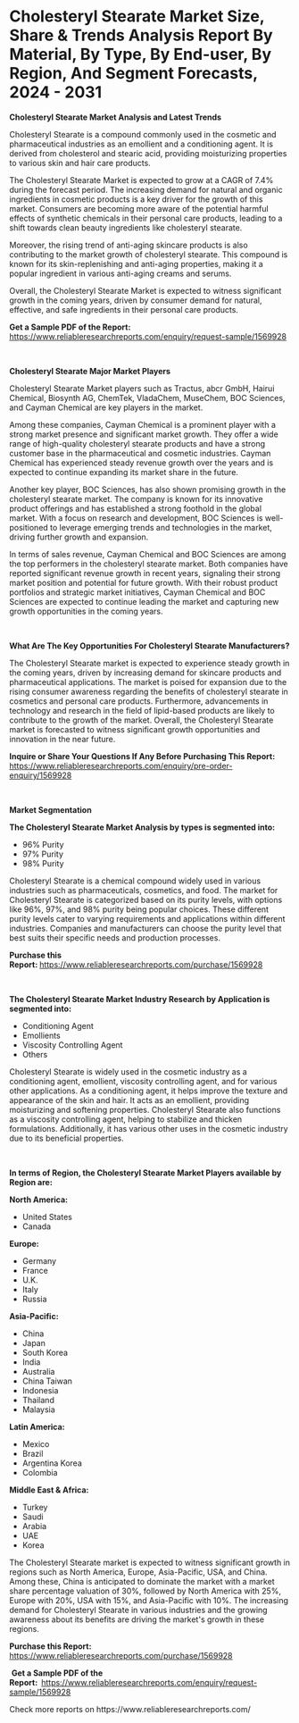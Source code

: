 <p><h1>Cholesteryl Stearate Market Size, Share & Trends Analysis Report By Material, By Type, By End-user, By Region, And Segment Forecasts, 2024 - 2031</h1></p><p><strong>Cholesteryl Stearate Market Analysis and Latest Trends</strong></p>
<p><p>Cholesteryl Stearate is a compound commonly used in the cosmetic and pharmaceutical industries as an emollient and a conditioning agent. It is derived from cholesterol and stearic acid, providing moisturizing properties to various skin and hair care products.</p><p>The Cholesteryl Stearate Market is expected to grow at a CAGR of 7.4% during the forecast period. The increasing demand for natural and organic ingredients in cosmetic products is a key driver for the growth of this market. Consumers are becoming more aware of the potential harmful effects of synthetic chemicals in their personal care products, leading to a shift towards clean beauty ingredients like cholesteryl stearate.</p><p>Moreover, the rising trend of anti-aging skincare products is also contributing to the market growth of cholesteryl stearate. This compound is known for its skin-replenishing and anti-aging properties, making it a popular ingredient in various anti-aging creams and serums.</p><p>Overall, the Cholesteryl Stearate Market is expected to witness significant growth in the coming years, driven by consumer demand for natural, effective, and safe ingredients in their personal care products.</p></p>
<p><strong>Get a Sample PDF of the Report:&nbsp;</strong> <a href="https://www.reliableresearchreports.com/enquiry/request-sample/1569928">https://www.reliableresearchreports.com/enquiry/request-sample/1569928</a></p>
<p>&nbsp;</p>
<p><strong>Cholesteryl Stearate Major Market Players</strong></p>
<p><p>Cholesteryl Stearate Market players such as Tractus, abcr GmbH, Hairui Chemical, Biosynth AG, ChemTek, VladaChem, MuseChem, BOC Sciences, and Cayman Chemical are key players in the market. </p><p>Among these companies, Cayman Chemical is a prominent player with a strong market presence and significant market growth. They offer a wide range of high-quality cholesteryl stearate products and have a strong customer base in the pharmaceutical and cosmetic industries. Cayman Chemical has experienced steady revenue growth over the years and is expected to continue expanding its market share in the future.</p><p>Another key player, BOC Sciences, has also shown promising growth in the cholesteryl stearate market. The company is known for its innovative product offerings and has established a strong foothold in the global market. With a focus on research and development, BOC Sciences is well-positioned to leverage emerging trends and technologies in the market, driving further growth and expansion.</p><p>In terms of sales revenue, Cayman Chemical and BOC Sciences are among the top performers in the cholesteryl stearate market. Both companies have reported significant revenue growth in recent years, signaling their strong market position and potential for future growth. With their robust product portfolios and strategic market initiatives, Cayman Chemical and BOC Sciences are expected to continue leading the market and capturing new growth opportunities in the coming years.</p></p>
<p>&nbsp;</p>
<p><strong>What Are The Key Opportunities For Cholesteryl Stearate Manufacturers?</strong></p>
<p><p>The Cholesteryl Stearate market is expected to experience steady growth in the coming years, driven by increasing demand for skincare products and pharmaceutical applications. The market is poised for expansion due to the rising consumer awareness regarding the benefits of cholesteryl stearate in cosmetics and personal care products. Furthermore, advancements in technology and research in the field of lipid-based products are likely to contribute to the growth of the market. Overall, the Cholesteryl Stearate market is forecasted to witness significant growth opportunities and innovation in the near future.</p></p>
<p><strong>Inquire or Share Your Questions If Any Before Purchasing This Report:</strong> <a href="https://www.reliableresearchreports.com/enquiry/pre-order-enquiry/1569928">https://www.reliableresearchreports.com/enquiry/pre-order-enquiry/1569928</a></p>
<p>&nbsp;</p>
<p><strong>Market Segmentation</strong></p>
<p><strong>The Cholesteryl Stearate Market Analysis by types is segmented into:</strong></p>
<p><ul><li>96% Purity</li><li>97% Purity</li><li>98% Purity</li></ul></p>
<p><p>Cholesteryl Stearate is a chemical compound widely used in various industries such as pharmaceuticals, cosmetics, and food. The market for Cholesteryl Stearate is categorized based on its purity levels, with options like 96%, 97%, and 98% purity being popular choices. These different purity levels cater to varying requirements and applications within different industries. Companies and manufacturers can choose the purity level that best suits their specific needs and production processes.</p></p>
<p><strong>Purchase this Report:&nbsp;</strong><a href="https://www.reliableresearchreports.com/purchase/1569928">https://www.reliableresearchreports.com/purchase/1569928</a></p>
<p>&nbsp;</p>
<p><strong>The Cholesteryl Stearate Market Industry Research by Application is segmented into:</strong></p>
<p><ul><li>Conditioning Agent</li><li>Emollients</li><li>Viscosity Controlling Agent</li><li>Others</li></ul></p>
<p><p>Cholesteryl Stearate is widely used in the cosmetic industry as a conditioning agent, emollient, viscosity controlling agent, and for various other applications. As a conditioning agent, it helps improve the texture and appearance of the skin and hair. It acts as an emollient, providing moisturizing and softening properties. Cholesteryl Stearate also functions as a viscosity controlling agent, helping to stabilize and thicken formulations. Additionally, it has various other uses in the cosmetic industry due to its beneficial properties.</p></p>
<p>&nbsp;</p>
<p><strong>In terms of Region, the Cholesteryl Stearate Market Players available by Region are:</strong></p>
<p>
    <p> <strong> North America: </strong>
        <ul>
            <li>United States</li>
            <li>Canada</li>
        </ul>
        </p> 
    <p> <strong> Europe: </strong>
        <ul>
            <li>Germany</li>
            <li>France</li>
            <li>U.K.</li>
            <li>Italy</li>
            <li>Russia</li>
        </ul>
        </p> 
    <p> <strong> Asia-Pacific: </strong>
        <ul>
            <li>China</li>
            <li>Japan</li>
            <li>South Korea</li>
            <li>India</li>
            <li>Australia</li>
            <li>China Taiwan</li>
            <li>Indonesia</li>
            <li>Thailand</li>
            <li>Malaysia</li>
        </ul>
        </p> 
    <p> <strong> Latin America: </strong>
        <ul>
            <li>Mexico</li>
            <li>Brazil</li>
            <li>Argentina Korea</li>
            <li>Colombia</li>
        </ul>
        </p> 
    <p> <strong> Middle East & Africa: </strong>
        <ul>
            <li>Turkey</li>
            <li>Saudi</li>
            <li>Arabia</li>
            <li>UAE</li>
            <li>Korea</li>
        </ul>
    </p>
    </p>
<p><p>The Cholesteryl Stearate market is expected to witness significant growth in regions such as North America, Europe, Asia-Pacific, USA, and China. Among these, China is anticipated to dominate the market with a market share percentage valuation of 30%, followed by North America with 25%, Europe with 20%, USA with 15%, and Asia-Pacific with 10%. The increasing demand for Cholesteryl Stearate in various industries and the growing awareness about its benefits are driving the market's growth in these regions.</p></p>
<p><strong>Purchase this Report: </strong><a href="https://www.reliableresearchreports.com/purchase/1569928">https://www.reliableresearchreports.com/purchase/1569928</a></p>
<p>&nbsp;<strong>Get a Sample PDF of the Report:&nbsp;&nbsp;</strong><a href="https://www.reliableresearchreports.com/enquiry/request-sample/1569928">https://www.reliableresearchreports.com/enquiry/request-sample/1569928</a></p>
<p><strong></strong></p>
<p>Check more reports on https://www.reliableresearchreports.com/</p>